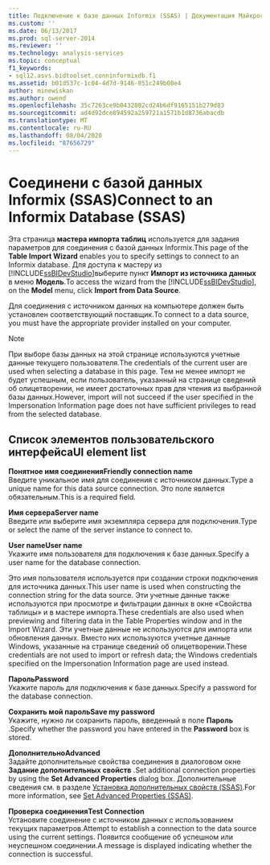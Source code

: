 ```yaml
---
title: Подключение к базе данных Informix (SSAS) | Документация Майкрософт
ms.custom: ''
ms.date: 06/13/2017
ms.prod: sql-server-2014
ms.reviewer: ''
ms.technology: analysis-services
ms.topic: conceptual
f1_keywords:
- sql12.asvs.bidtoolset.conninformixdb.f1
ms.assetid: b01d537c-1c04-4d7d-9146-051c249b08e4
author: minewiskan
ms.author: owend
ms.openlocfilehash: 35c7263ce9b0432802cd24b6df9165151b279d83
ms.sourcegitcommit: ad4d92dce894592a259721a1571b1d8736abacdb
ms.translationtype: MT
ms.contentlocale: ru-RU
ms.lasthandoff: 08/04/2020
ms.locfileid: "87656729"
---
```

# <a name="connect-to-an-informix-database-ssas"></a><span data-ttu-id="ee46f-102">Соединени с базой данных Informix (SSAS)</span><span class="sxs-lookup"><span data-stu-id="ee46f-102">Connect to an Informix Database (SSAS)</span></span>
  <span data-ttu-id="ee46f-103">Эта страница **мастера импорта таблиц** используется для задания параметров для соединения с базой данных Informix.</span><span class="sxs-lookup"><span data-stu-id="ee46f-103">This page of the **Table Import Wizard** enables you to specify settings to connect to an Informix database.</span></span> <span data-ttu-id="ee46f-104">Для доступа к мастеру из [!INCLUDE[ssBIDevStudio](../includes/ssbidevstudio-md.md)]выберите пункт **Импорт из источника данных** в меню **Модель**.</span><span class="sxs-lookup"><span data-stu-id="ee46f-104">To access the wizard from the [!INCLUDE[ssBIDevStudio](../includes/ssbidevstudio-md.md)], on the **Model** menu, click **Import from Data Source**.</span></span>  
  
 <span data-ttu-id="ee46f-105">Для соединения с источником данных на компьютере должен быть установлен соответствующий поставщик.</span><span class="sxs-lookup"><span data-stu-id="ee46f-105">To connect to a data source, you must have the appropriate provider installed on your computer.</span></span>  
  
> [!NOTE]  
>  <span data-ttu-id="ee46f-106">При выборе базы данных на этой странице используются учетные данные текущего пользователя.</span><span class="sxs-lookup"><span data-stu-id="ee46f-106">The credentials of the current user are used when selecting a database in this page.</span></span> <span data-ttu-id="ee46f-107">Тем не менее импорт не будет успешным, если пользователь, указанный на странице сведений об олицетворении, не имеет достаточных прав для чтения из выбранной базы данных.</span><span class="sxs-lookup"><span data-stu-id="ee46f-107">However, import will not succeed if the user specified in the Impersonation Information page does not have sufficient privileges to read from the selected database.</span></span>  
  
## <a name="ui-element-list"></a><span data-ttu-id="ee46f-108">Список элементов пользовательского интерфейса</span><span class="sxs-lookup"><span data-stu-id="ee46f-108">UI element list</span></span>  
 <span data-ttu-id="ee46f-109">**Понятное имя соединения**</span><span class="sxs-lookup"><span data-stu-id="ee46f-109">**Friendly connection name**</span></span>  
 <span data-ttu-id="ee46f-110">Введите уникальное имя для соединения с источником данных.</span><span class="sxs-lookup"><span data-stu-id="ee46f-110">Type a unique name for this data source connection.</span></span> <span data-ttu-id="ee46f-111">Это поле является обязательным.</span><span class="sxs-lookup"><span data-stu-id="ee46f-111">This is a required field.</span></span>  
  
 <span data-ttu-id="ee46f-112">**Имя сервера**</span><span class="sxs-lookup"><span data-stu-id="ee46f-112">**Server name**</span></span>  
 <span data-ttu-id="ee46f-113">Введите или выберите имя экземпляра сервера для подключения.</span><span class="sxs-lookup"><span data-stu-id="ee46f-113">Type or select the name of the server instance to connect to.</span></span>  
  
 <span data-ttu-id="ee46f-114">**User name**</span><span class="sxs-lookup"><span data-stu-id="ee46f-114">**User name**</span></span>  
 <span data-ttu-id="ee46f-115">Укажите имя пользователя для подключения к базе данных.</span><span class="sxs-lookup"><span data-stu-id="ee46f-115">Specify a user name for the database connection.</span></span>  
  
 <span data-ttu-id="ee46f-116">Это имя пользователя используется при создании строки подключения для источника данных.</span><span class="sxs-lookup"><span data-stu-id="ee46f-116">This user name is used when constructing the connection string for the data source.</span></span> <span data-ttu-id="ee46f-117">Эти учетные данные также используются при просмотре и фильтрации данных в окне «Свойства таблицы» и в мастере импорта.</span><span class="sxs-lookup"><span data-stu-id="ee46f-117">These credentials are also used when previewing and filtering data in the Table Properties window and in the Import Wizard.</span></span> <span data-ttu-id="ee46f-118">Эти учетные данные не используются для импорта или обновления данных. Вместо них используются учетные данные Windows, указанные на странице сведений об олицетворении.</span><span class="sxs-lookup"><span data-stu-id="ee46f-118">These credentials are not used to import or refresh data; the Windows credentials specified on the Impersonation Information page are used instead.</span></span>  
  
 <span data-ttu-id="ee46f-119">**Пароль**</span><span class="sxs-lookup"><span data-stu-id="ee46f-119">**Password**</span></span>  
 <span data-ttu-id="ee46f-120">Укажите пароль для подключения к базе данных.</span><span class="sxs-lookup"><span data-stu-id="ee46f-120">Specify a password for the database connection.</span></span>  
  
 <span data-ttu-id="ee46f-121">**Сохранить мой пароль**</span><span class="sxs-lookup"><span data-stu-id="ee46f-121">**Save my password**</span></span>  
 <span data-ttu-id="ee46f-122">Укажите, нужно ли сохранить пароль, введенный в поле **Пароль** .</span><span class="sxs-lookup"><span data-stu-id="ee46f-122">Specify whether the password you have entered in the **Password** box is stored.</span></span>  
  
 <span data-ttu-id="ee46f-123">**Дополнительно**</span><span class="sxs-lookup"><span data-stu-id="ee46f-123">**Advanced**</span></span>  
 <span data-ttu-id="ee46f-124">Задайте дополнительные свойства соединения в диалоговом окне **Задание дополнительных свойств** .</span><span class="sxs-lookup"><span data-stu-id="ee46f-124">Set additional connection properties by using the **Set Advanced Properties** dialog box.</span></span> <span data-ttu-id="ee46f-125">Дополнительные сведения см. в разделе [Установка дополнительных свойств (SSAS)](set-advanced-properties-ssas.md).</span><span class="sxs-lookup"><span data-stu-id="ee46f-125">For more information, see [Set Advanced Properties &#40;SSAS&#41;](set-advanced-properties-ssas.md).</span></span>  
  
 <span data-ttu-id="ee46f-126">**Проверка соединения**</span><span class="sxs-lookup"><span data-stu-id="ee46f-126">**Test Connection**</span></span>  
 <span data-ttu-id="ee46f-127">Установите соединение с источником данных с использованием текущих параметров.</span><span class="sxs-lookup"><span data-stu-id="ee46f-127">Attempt to establish a connection to the data source using the current settings.</span></span> <span data-ttu-id="ee46f-128">Появится сообщение об успешном или неуспешном соединении.</span><span class="sxs-lookup"><span data-stu-id="ee46f-128">A message is displayed indicating whether the connection is successful.</span></span>  
  
  
